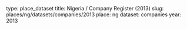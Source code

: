 type: place_dataset
title: Nigeria / Company Register (2013)
slug: places/ng/datasets/companies/2013
place: ng
dataset: companies
year: 2013
